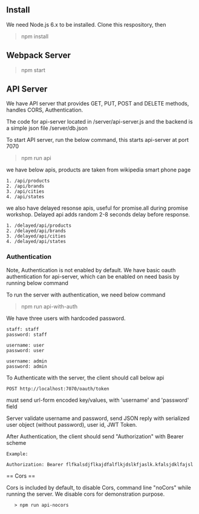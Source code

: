## Install

We need Node.js 6.x to be installed. 
Clone this respository, then

> npm install

## Webpack Server

> npm start


## API Server

We have API server that provides GET, PUT, POST and DELETE methods, handles CORS, Authentication.

The code for api-server located in /server/api-server.js
and the backend is a simple json file /server/db.json

To start API server, run the below command, this starts api-server at port 7070

> npm run api

we have below apis, products are taken from wikipedia smart phone page

    1. /api/products
    2. /api/brands
    3. /api/cities
    4. /api/states
    
we also have delayed resonse apis, useful for promise.all during promise workshop. Delayed api adds random 2-8 seconds delay before response.

    1. /delayed/api/products
    2. /delayed/api/brands
    3. /delayed/api/cities
    4. /delayed/api/states

### Authentication

Note, Authentication is not enabled by default.
We have basic oauth authentication for api-server, which can be 
enabled on need basis by running below command 

To run the server with authentication, we need below command
 
   > npm run api-with-auth

We have three users with hardcoded password.

    staff: staff
    password: staff

    username: user
    password: user

    username: admin
    password: admin

To Authenticate with the server, the client should call below api

    POST http://localhost:7070/oauth/token

must send url-form encoded key/values, with 'username' and 'password' field


Server validate username and password, send JSON reply with serialized user object (without password), user id, JWT Token.

After Authentication, the client should send "Authorization" with Bearer scheme

    Example:

    Authorization: Bearer flfkalsdjflkajdfalflkjdslkfjaslk.kfalsjdklfajsl

    
== Cors ==

Cors is included by default, to disable Cors, command line "noCors" while running the server. We disable cors for demonstration purpose.

       > npm run api-nocors
